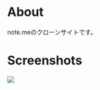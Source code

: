 # About
note.meのクローンサイトです。

# Screenshots
![](https://user-images.githubusercontent.com/23380926/27298828-25db376a-5565-11e7-9c04-e786555a63eb.png)
